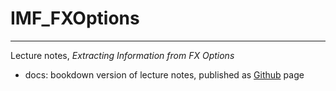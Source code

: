 # IMF_FXOptions
-----
Lecture notes, _Extracting Information from FX Options_

- docs: 
  bookdown version of lecture notes, published as [Github](https://jchanlauimf.github.io/IMF_FXOptions/) page

